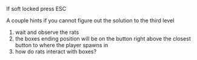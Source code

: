 If soft locked press ESC

A couple hints if you cannot figure out the solution to the third level
1. wait and observe the rats
2. the boxes ending position will be on the button right above the closest button to where the player spawns in
3. how do rats interact with boxes?
